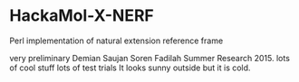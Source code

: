 # HackaMol-X-NERF
Perl implementation of natural extension reference frame

very preliminary
Demian 
Saujan
Soren 
Fadilah 
Summer Research 2015. lots of cool stuff
lots of test trials
It looks sunny outside but it is cold.
